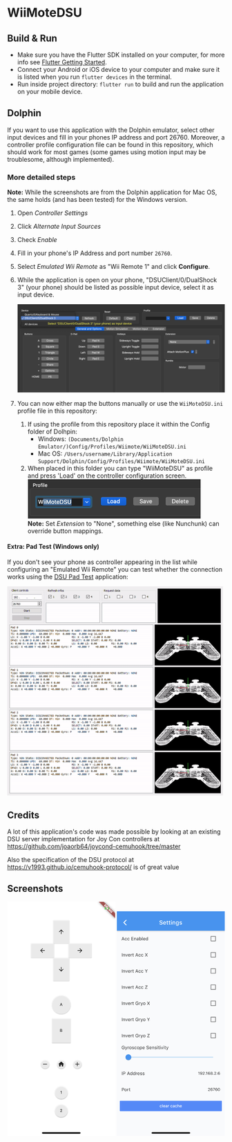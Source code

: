 # WiiMoteDSU

## Build & Run

- Make sure you have the Flutter SDK installed on your computer, for more info see [Flutter Getting Started](https://flutter.dev/docs/get-started/install).
- Connect your Android or iOS device to your computer and make sure it is listed when you run `flutter devices` in the terminal.
- Run inside project directory: `flutter run` to build and run the application on your mobile device.

## Dolphin

If you want to use this application with the Dolphin emulator, select other input devices and
fill in your phones IP address and port 26760. Moreover, a controller profile configuration file
can be found in this repository, which should work for most games (some games using motion input
may be troublesome, although implemented).

### More detailed steps

**Note:** While the screenshots are from the Dolphin application for Mac OS, the same holds (and has been tested) for the Windows version.

1. Open _Controller Settings_
2. Click _Alternate Input Sources_
3. Check _Enable_
4. Fill in your phone's IP Address and port number `26760`.
5. Select _Emulated Wii Remote_ as "Wii Remote 1" and click **Configure**.
6. While the application is open on your phone, "DSUClient/0/DualShock 3" (your phone) should be listed as possible input device, select it as input device.

   <img src="controller-configuration.png" alt="Screenshot of controller configuration" width="500"/>

7. You can now either map the buttons manually or use the `WiiMoteDSU.ini` profile file in this repository:
   1. If using the profile from this repository place it within the Config folder of Dolhpin:
      - Windows: `(Documents/Dolphin Emulator/)Config/Profiles/Wiimote/WiiMoteDSU.ini`
      - Mac OS: `/Users/username/Library/Application Support/Dolphin/Config/Profiles/Wiimote/WiiMoteDSU.ini`
   2. When placed in this folder you can type "WiiMoteDSU" as profile and press 'Load' on the controller configuration screen.
      <br />
      <img src="load-controller-profile.png" alt="Load custom controller profile" width="400"/><br />
      **Note:** Set _Extension_ to "None", something else (like Nunchunk) can override button mappings.

#### Extra: Pad Test (Windows only)

If you don't see your phone as controller appearing in the list while configuring an "Emulated Wii Remote" you can test whether the connection works using the [DSU Pad Test](https://files.sshnuke.net/PadTest_1011.zip) application:

<img src="windows-pad-test.gif" alt="Example testing connection using DSU Pad Test on Windows" width="500"/>

## Credits

A lot of this application's code was made possible by looking at an existing DSU server
implementation for Joy Con controllers at https://github.com/joaorb64/joycond-cemuhook/tree/master

Also the specification of the DSU protocol at https://v1993.github.io/cemuhook-protocol/ is of
great value

## Screenshots

<img src="screenshot.jpeg" alt="Screenshot of the application" width="250"/>
<img src="screenshot-settings.jpeg" alt="Screenshot of the available settings" width="250"/>
